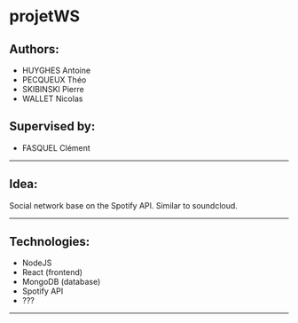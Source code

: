 # projetWS

## Authors:
- HUYGHES Antoine
- PECQUEUX Théo
- SKIBINSKI Pierre
- WALLET Nicolas

## Supervised by:
- FASQUEL Clément

---
## Idea: 
Social network base on the Spotify API. Similar to soundcloud.

---
## Technologies: 
- NodeJS
- React (frontend)
- MongoDB (database)
- Spotify API
- ???

---



